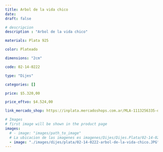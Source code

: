 ```yaml
---
title: Arbol de la vida chico
date: 
draft: false

# descripcion
description : "Arbol de la vida chico"

materials: Plata 925

color: Plateado

dimensions: "2cm"

code: 02-14-0222

type: "Dijes"

categories: []

price: $5.320,00

price_eftvo: $4.524,00

link_mercado_shop: https://inplata.mercadoshops.com.ar/MLA-1113256335-dije-plata-árbol-de-la-vida-chico-_JM

# Images
# first image will be shown in the product page
images:
  # - image: "images/path_to_image"
  # La ubicacion de las imagenes es imagenes/Dijes/Dijes.Plata/02-14-0222-arbol-de-la-vida-chico
  - image: "./images/dijes/plata/02-14-0222-arbol-de-la-vida-chico.JPG"
---
```

